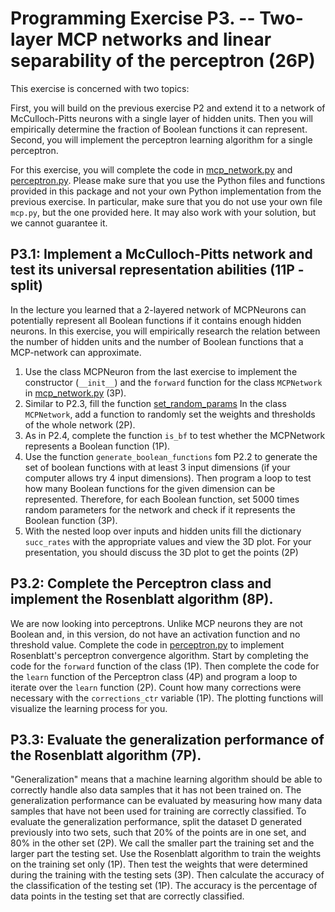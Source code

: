 # Programming Exercise P3. -- Two-layer MCP networks and linear separability of the perceptron (26P)
This exercise is concerned with two topics:

First, you will build on the previous exercise P2 and extend it to a network of McCulloch-Pitts neurons with a single layer of hidden units. Then you will empirically determine the fraction of Boolean functions it can represent. 
Second, you will implement the perceptron learning algorithm for a single perceptron. 

For this exercise, you will complete the code in [mcp_network.py](mcp_network.py) and [perceptron.py](perceptron.py). Please make sure that you use the Python files and functions provided in this package and not your own Python implementation from the previous exercise. In particular, make sure that you do not use your own file `mcp.py`, but the one provided here. It may also work with your solution, but we cannot guarantee it.   

## P3.1: Implement a McCulloch-Pitts network and test its universal representation abilities (11P - split)
In the lecture you learned that a 2-layered network of MCPNeurons can potentially represent all Boolean functions if it contains enough hidden neurons. In this exercise, you will empirically research the relation between the number of hidden units and the number of Boolean functions that a MCP-network can approximate. 
1. Use the class MCPNeuron from the last exercise to implement the constructor (`__init__`) and the `forward` function for the class `MCPNetwork` in [mcp_network.py](mcp_network.py) (3P).
2. Similar to P2.3, fill the function  [set_random_params](mcp_network.py) In the class `MCPNetwork`, add a function to randomly set the weights and thresholds of the whole network (2P). 
3. As in P2.4, complete the function `is_bf` to test whether the MCPNetwork represents a Boolean function (1P).
4. Use the function `generate_boolean_functions` fom P2.2 to generate the set of boolean functions with at least 3 input dimensions (if your computer allows try 4 input dimensions). Then program a loop to test how many Boolean functions for the given dimension can be represented. Therefore, for each Boolean function, set 5000 times random parameters for the network and check if it represents the Boolean function (3P).
5. With the nested loop over inputs and hidden units fill the dictionary `succ_rates` with the appropriate values and view the 3D plot. For your presentation, you should discuss the 3D plot to get the points (2P)

## P3.2: Complete the Perceptron class and implement the Rosenblatt algorithm (8P).
We are now looking into perceptrons. Unlike MCP neurons they are not Boolean and, in this version, do not have an activation function and no threshold value. Complete the code in [perceptron.py](perceptron.py) to implement Rosenblatt's perceptron convergence algorithm.  Start by completing the code for the  `forward` function of the class (1P).
Then complete the code for the `learn` function of the Perceptron class (4P) and program a loop to iterate over the `learn` function (2P). Count how many corrections were necessary with the `corrections_ctr` variable (1P). The plotting functions will visualize the learning process for you.   

## P3.3: Evaluate the generalization performance of the Rosenblatt algorithm (7P).
"Generalization" means that a machine learning algorithm should be able to correctly handle also data samples that it has not been trained on. 
The generalization performance can be evaluated by measuring how many data samples that have not been used for training are correctly classified.
To evaluate the generalization performance, split the dataset D generated previously into two sets, such that 20% of the points are in one set, and 80% in the other set (2P). We call the smaller part the training set and the larger part the testing set. Use the Rosenblatt algorithm to train the weights on the training set only (1P). Then test the weights that were determined during the training with the testing sets (3P). Then calculate the accuracy of the classification of the testing set (1P). The accuracy is the percentage of data points in the testing set that are correctly classified.  


